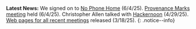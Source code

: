 **Latest News:** We signed on to [No Phone Home](https://www.blockchaincommons.com/news/No-Phone-Home/) (6/4/25). [Provenance Marks meeting](https://developer.blockchaincommons.com/meetings/2025-06-provenance-marks/) held (6/4/25). Christopher Allen talked with [Hackernoon](https://www.blockchaincommons.com/interviews/hackernoon/) (4/29/25). [Web pages for all recent meetings](https://developer.blockchaincommons.com/meetings/) released (3/18/25).
{: .notice--info}
